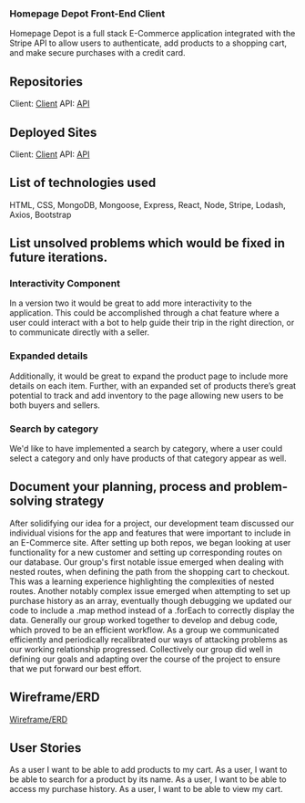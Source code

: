 ### Homepage Depot Front-End Client

Homepage Depot is a full stack E-Commerce application integrated with the Stripe API to allow users to authenticate, add products to a shopping cart, and make secure purchases with a credit card.

## Repositories
Client: [Client](https://github.com/The-Da-Vinci-Coders/E-Commerce-Client)
API: [API](https://github.com/The-Da-Vinci-Coders/E-Commerce-API)


## Deployed Sites
Client: [Client](https://the-da-vinci-coders.github.io/E-Commerce-Client/)
API: [API](https://warm-beyond-78319.herokuapp.com/)


## List of technologies used
HTML, CSS, MongoDB, Mongoose, Express, React, Node, Stripe, Lodash, Axios, Bootstrap


## List unsolved problems which would be fixed in future iterations.

### Interactivity Component
In a version two it would be great to add more interactivity to the application. This could be accomplished through a chat feature where a user could interact with a bot to help guide their trip in the right direction, or to communicate directly with a seller.

### Expanded details
Additionally, it would be great to expand the product page to include more details on each item. Further, with an expanded set of products there’s great potential to track and add inventory to the page allowing new users to be both buyers and sellers.

### Search by category
We'd like to have implemented a search by category, where a user could select a category and only have products of that category appear as well.

## Document your planning, process and problem-solving strategy
After solidifying our idea for a project, our development team discussed our individual visions for the app and features that were important to include in an E-Commerce site. After setting up both repos, we began looking at user functionality for a new customer and setting up corresponding routes on our database. Our group's first notable issue emerged when dealing with nested routes, when defining the path from the shopping cart to checkout. This was a learning experience highlighting the complexities of nested routes. Another notably complex issue emerged when attempting to set up purchase history as an array, eventually though debugging we updated our code to include a .map method instead of a .forEach to correctly display the data. Generally our group worked together to develop and debug code, which proved to be an efficient workflow. As a group we communicated efficiently and periodically recalibrated our ways of attacking problems as our working relationship progressed. Collectively our group did well in defining our goals and adapting over the course of the project to ensure that we put forward our best effort.

## Wireframe/ERD
[Wireframe/ERD](https://miro.com/app/board/o9J_ksCzIfs=/)

## User Stories
As a user I want to be able to add products to my cart.
As a user, I want to be able to search for a product by its name.
As a user, I want to be able to access my purchase history.
As a user, I want to be able to view my cart.
